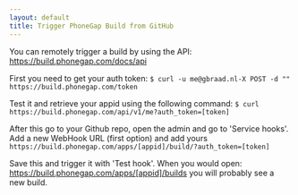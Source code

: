 ```yaml
---
layout: default
title: Trigger PhoneGap Build from GitHub
---
```


You can remotely trigger a build by using the API: https://build.phonegap.com/docs/api

First you need to get your auth token:
`$ curl -u me@gbraad.nl-X POST -d "" https://build.phonegap.com/token
`

Test it and retrieve your appid using the following command:
`$ curl https://build.phonegap.com/api/v1/me?auth_token=[token]
`

After this go to your Github repo, open the admin and go to 'Service hooks'. Add a new WebHook URL (first option) and add yours 
`https://build.phonegap.com/apps/[appid]/build/?auth_token=[token]
`

Save this and trigger it with 'Test hook'. When you would open: https://build.phonegap.com/apps/[appid]/builds you will probably see a new build.
